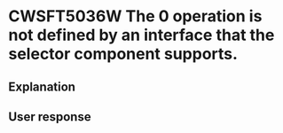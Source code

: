 # CWSFT5036W The 0 operation is not defined by an interface that the selector component supports.

## Explanation

## User response